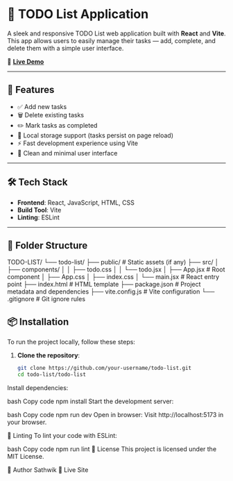 # 📝 TODO List Application

A sleek and responsive TODO List web application built with **React** and **Vite**. This app allows users to easily manage their tasks — add, complete, and delete them with a simple user interface.

🔗 **[Live Demo](https://todo-list-front-end-project-utdi.vercel.app/)**

---

## 🚀 Features

- ✅ Add new tasks  
- 🗑️ Delete existing tasks  
- ✏️ Mark tasks as completed  
- 💾 Local storage support (tasks persist on page reload)  
- ⚡ Fast development experience using Vite  
- 🎨 Clean and minimal user interface  

---

## 🛠️ Tech Stack

- **Frontend**: React, JavaScript, HTML, CSS  
- **Build Tool**: Vite  
- **Linting**: ESLint  

---

## 📁 Folder Structure

TODO-LIST/
└── todo-list/
├── public/ # Static assets (if any)
├── src/
│ ├── components/
│ │ ├── todo.css
│ │ └── todo.jsx
│ ├── App.jsx # Root component
│ ├── App.css
│ ├── index.css
│ └── main.jsx # React entry point
├── index.html # HTML template
├── package.json # Project metadata and dependencies
├── vite.config.js # Vite configuration
└── .gitignore # Git ignore rules


## 📦 Installation

To run the project locally, follow these steps:

1. **Clone the repository**:

   ```bash
   git clone https://github.com/your-username/todo-list.git
   cd todo-list/todo-list
Install dependencies:

bash
Copy code
npm install
Start the development server:

bash
Copy code
npm run dev
Open in browser:
Visit http://localhost:5173 in your browser.

🧪 Linting
To lint your code with ESLint:

bash
Copy code
npm run lint
📄 License
This project is licensed under the MIT License.

👤 Author
Sathwik
🔗 Live Site

